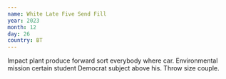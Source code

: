 ```yaml
---
name: White Late Five Send Fill
year: 2023
month: 12
day: 26
country: BT
---
```

Impact plant produce forward sort everybody where car. Environmental mission certain student Democrat subject above his. Throw size couple.